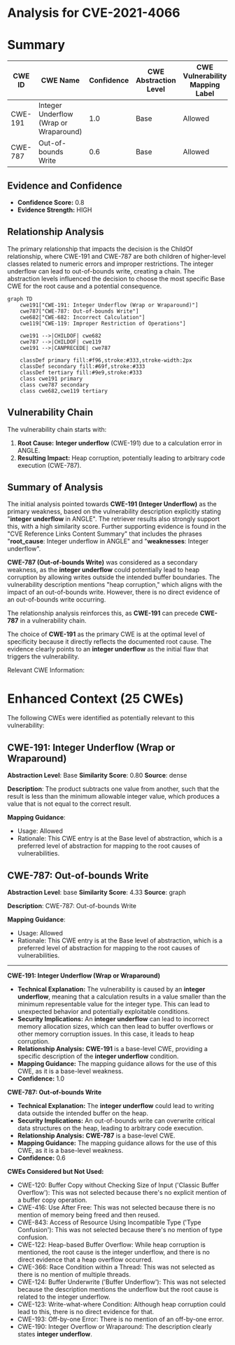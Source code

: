 # Analysis for CVE-2021-4066

# Summary
| CWE ID | CWE Name | Confidence | CWE Abstraction Level | CWE Vulnerability Mapping Label | CWE-Vulnerability Mapping Notes |
|---|---|---|---|---|---|
| CWE-191 | Integer Underflow (Wrap or Wraparound) | 1.0 | Base | Allowed | Primary CWE |
| CWE-787 | Out-of-bounds Write | 0.6 | Base | Allowed | Secondary Candidate |

## Evidence and Confidence

*   **Confidence Score:** 0.8
*   **Evidence Strength:** HIGH

## Relationship Analysis
The primary relationship that impacts the decision is the ChildOf relationship, where CWE-191 and CWE-787 are both children of higher-level classes related to numeric errors and improper restrictions. The integer underflow can lead to out-of-bounds write, creating a chain. The abstraction levels influenced the decision to choose the most specific Base CWE for the root cause and a potential consequence.

```mermaid
graph TD
    cwe191["CWE-191: Integer Underflow (Wrap or Wraparound)"]
    cwe787["CWE-787: Out-of-bounds Write"]
    cwe682["CWE-682: Incorrect Calculation"]
    cwe119["CWE-119: Improper Restriction of Operations"]
    
    cwe191 -->|CHILDOF| cwe682
    cwe787 -->|CHILDOF| cwe119
    cwe191 -->|CANPRECEDE| cwe787

    classDef primary fill:#f96,stroke:#333,stroke-width:2px
    classDef secondary fill:#69f,stroke:#333
    classDef tertiary fill:#9e9,stroke:#333
    class cwe191 primary
    class cwe787 secondary
    class cwe682,cwe119 tertiary
```

## Vulnerability Chain
The vulnerability chain starts with:
1.  **Root Cause:** **Integer underflow** (CWE-191) due to a calculation error in ANGLE.
2.  **Resulting Impact:** Heap corruption, potentially leading to arbitrary code execution (CWE-787).

## Summary of Analysis
The initial analysis pointed towards **CWE-191 (Integer Underflow)** as the primary weakness, based on the vulnerability description explicitly stating "**integer underflow** in ANGLE". The retriever results also strongly support this, with a high similarity score. Further supporting evidence is found in the "CVE Reference Links Content Summary" that includes the phrases "**root_cause**: Integer underflow in ANGLE" and "**weaknesses**: Integer underflow".

**CWE-787 (Out-of-bounds Write)** was considered as a secondary weakness, as the **integer underflow** could potentially lead to heap corruption by allowing writes outside the intended buffer boundaries. The vulnerability description mentions "heap corruption," which aligns with the impact of an out-of-bounds write. However, there is no direct evidence of an out-of-bounds write occurring.

The relationship analysis reinforces this, as **CWE-191** can precede **CWE-787** in a vulnerability chain.

The choice of **CWE-191** as the primary CWE is at the optimal level of specificity because it directly reflects the documented root cause. The evidence clearly points to an **integer underflow** as the initial flaw that triggers the vulnerability.

Relevant CWE Information:

# Enhanced Context (25 CWEs)
The following CWEs were identified as potentially relevant to this vulnerability:

## CWE-191: Integer Underflow (Wrap or Wraparound)
**Abstraction Level**: Base
**Similarity Score**: 0.80
**Source**: dense

**Description**:
The product subtracts one value from another, such that the result is less than the minimum allowable integer value, which produces a value that is not equal to the correct result.

**Mapping Guidance**:
- Usage: Allowed
- Rationale: This CWE entry is at the Base level of abstraction, which is a preferred level of abstraction for mapping to the root causes of vulnerabilities.

## CWE-787: Out-of-bounds Write
**Abstraction Level**: base
**Similarity Score**: 4.33
**Source**: graph

**Description**:
CWE-787: Out-of-bounds Write

**Mapping Guidance**:
- Usage: Allowed
- Rationale: This CWE entry is at the Base level of abstraction, which is a preferred level of abstraction for mapping to the root causes of vulnerabilities.

---

**CWE-191: Integer Underflow (Wrap or Wraparound)**

*   **Technical Explanation:** The vulnerability is caused by an **integer underflow**, meaning that a calculation results in a value smaller than the minimum representable value for the integer type. This can lead to unexpected behavior and potentially exploitable conditions.
*   **Security Implications:** An **integer underflow** can lead to incorrect memory allocation sizes, which can then lead to buffer overflows or other memory corruption issues. In this case, it leads to heap corruption.
*   **Relationship Analysis:** **CWE-191** is a base-level CWE, providing a specific description of the **integer underflow** condition.
*   **Mapping Guidance:** The mapping guidance allows for the use of this CWE, as it is a base-level weakness.
*   **Confidence:** 1.0

**CWE-787: Out-of-bounds Write**

*   **Technical Explanation:** The **integer underflow** could lead to writing data outside the intended buffer on the heap.
*   **Security Implications:** An out-of-bounds write can overwrite critical data structures on the heap, leading to arbitrary code execution.
*   **Relationship Analysis:** **CWE-787** is a base-level CWE.
*   **Mapping Guidance:** The mapping guidance allows for the use of this CWE, as it is a base-level weakness.
*   **Confidence:** 0.6

**CWEs Considered but Not Used:**

*   CWE-120: Buffer Copy without Checking Size of Input ('Classic Buffer Overflow'): This was not selected because there's no explicit mention of a buffer copy operation.
*   CWE-416: Use After Free: This was not selected because there is no mention of memory being freed and then reused.
*   CWE-843: Access of Resource Using Incompatible Type ('Type Confusion'): This was not selected because there's no mention of type confusion.
*   CWE-122: Heap-based Buffer Overflow: While heap corruption is mentioned, the root cause is the integer underflow, and there is no direct evidence that a heap overflow occurred.
*   CWE-366: Race Condition within a Thread: This was not selected as there is no mention of multiple threads.
*   CWE-124: Buffer Underwrite ('Buffer Underflow'): This was not selected because the description mentions the underflow but the root cause is related to the integer underflow.
*   CWE-123: Write-what-where Condition: Although heap corruption could lead to this, there is no direct evidence for that.
*   CWE-193: Off-by-one Error: There is no mention of an off-by-one error.
*   CWE-190: Integer Overflow or Wraparound: The description clearly states **integer underflow**.
